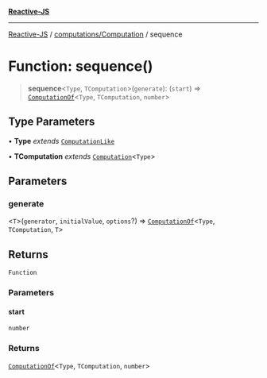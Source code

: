 [**Reactive-JS**](../../../README.md)

***

[Reactive-JS](../../../README.md) / [computations/Computation](../README.md) / sequence

# Function: sequence()

> **sequence**\<`Type`, `TComputation`\>(`generate`): (`start`) => [`ComputationOf`](../../type-aliases/ComputationOf.md)\<`Type`, `TComputation`, `number`\>

## Type Parameters

• **Type** *extends* [`ComputationLike`](../../interfaces/ComputationLike.md)

• **TComputation** *extends* [`Computation`](../../interfaces/Computation.md)\<`Type`\>

## Parameters

### generate

\<`T`\>(`generator`, `initialValue`, `options`?) => [`ComputationOf`](../../type-aliases/ComputationOf.md)\<`Type`, `TComputation`, `T`\>

## Returns

`Function`

### Parameters

#### start

`number`

### Returns

[`ComputationOf`](../../type-aliases/ComputationOf.md)\<`Type`, `TComputation`, `number`\>
